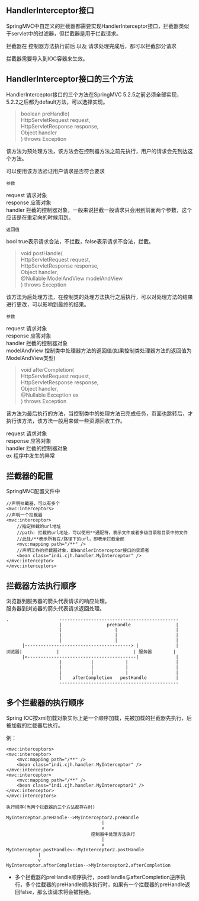 ## HandlerInterceptor接口
SpringMVC中自定义的拦截器都需要实现HandlerInterceptor接口，拦截器类似于servlet中的过滤器，但拦截器是用于拦截请求。

拦截器在 控制器方法执行前后 以及 请求处理完成后，都可以拦截部分请求

拦截器需要导入到IOC容器来生效。


## HandlerInterceptor接口的三个方法
HandlerInterceptor接口的三个方法在SpringMVC 5.2.5之前必须全部实现，5.2.2之后都为default方法，可以选择实现。

> boolean preHandle(  
                    HttpServletRequest request,   
                    HttpServletResponse response,   
                    Object handler  
                    ) throws Exception 

该方法为预处理方法，该方法会在控制器方法之前先执行，用户的请求会先到达这个方法。

可以使用该方法验证用户请求是否符合要求

`参数`

request    请求对象  
response   应答对象  
handler    拦截的控制器对象，一般来说拦截一般请求只会用到前面两个参数，这个应该是在重定向的时候用到。  
 
 `返回值`
 
bool true表示请求合法，不拦截，false表示请求不合法，拦截。


> void postHandle(  
                HttpServletRequest request,   
                HttpServletResponse response,   
                Object handler,   
                @Nullable ModelAndView modelAndView  
                 ) throws Exception
            
该方法为后处理方法，在控制类的处理方法执行之后执行，可以对处理方法的结果进行更改，可以影响到最终的结果。


`参数`

request        请求对象  
response       应答对象  
handler        拦截的控制器对象  
modelAndView   控制类中处理器方法的返回值(如果控制类处理器方法的返回值为ModelAndView类型)

> void afterCompletion(  
                    HttpServletRequest request,  
                    HttpServletResponse response,  
                    Object handler,   
                    @Nullable Exception ex  
                      ) throws Exception
                      
该方法为最后执行的方法，当控制类中的处理方法已完成任务，页面也跳转后，才执行该方法，该方法一般用来做一些资源回收工作。

request        请求对象  
response       应答对象  
handler        拦截的控制器对象  
ex              程序中发生的异常

## 拦截器的配置

SpringMVC配置文件中

    //声明拦截器，可以有多个
    <mvc:interceptors>
    //声明一个拦截器
    <mvc:interceptor>
        //指定拦截的url地址
        //path: 拦截的url地址，可以使用**通配符，表示文件或者多级目录和目录中的文件
        //此处/**表示所有在/路径下的url，即表示拦截全部
        <mvc:mapping path="/**" />
        //声明工作的拦截器对象，即HandlerInterceptor接口的实现者
        <bean class="indi.cjh.handler.MyInterceptor" />
    </mvc:interceptor>
    </mvc:interceptors>
    
## 拦截器方法执行顺序

浏览器到服务器的箭头代表请求的响应处理。  
服务器到浏览器的箭头代表请求返回处理。


    .                   ---------------------------------------------
                        |                 preHandle                 |
                        |                    |                      |
                        |                    |                      |
                        |                    |                      |
          |----------------------------------------> |              |
    浏览器|             |                            | 服务器        |
          |<-----------------------------------------|              |
                        |           |            |                  |
                        |           |            |                  |
                        |           |            |                  |
                        |    afterCompletion   postHandle           |    
                        ---------------------------------------------
                        
## 多个拦截器的执行顺序
Spring IOC按xml加载对象实际上是一个顺序加载，先被加载的拦截器先执行，后被加载的拦截器后执行。

例：


    <mvc:interceptors>
    <mvc:interceptor>
        <mvc:mapping path="/**" />
        <bean class="indi.cjh.handler.MyInterceptor" />
    </mvc:interceptor>
    <mvc:interceptor>
        <mvc:mapping path="/**" />
        <bean class="indi.cjh.handler.MyInterceptor2" />
    </mvc:interceptor>
    </mvc:interceptors>
    
`执行顺序(当两个拦截器的三个方法都存在时)`

    MyInterceptor.preHandle-->MyInterceptor2.preHandle
                                        |
                                        v
                                    控制器中处理方法执行
                                        |
                                        v
    MyInterceptor.postHandle<--MyInterceptor2.postHandle
                |
                v
    MyInterceptor.afterCompletion-->MyInterceptor2.afterCompletion
    
* 多个拦截器的preHandle顺序执行，postHandle与afterCompletion逆序执行，多个拦截器的preHandle顺序执行时，如果有一个拦截器的preHandle返回false，那么该请求将会被拒绝。